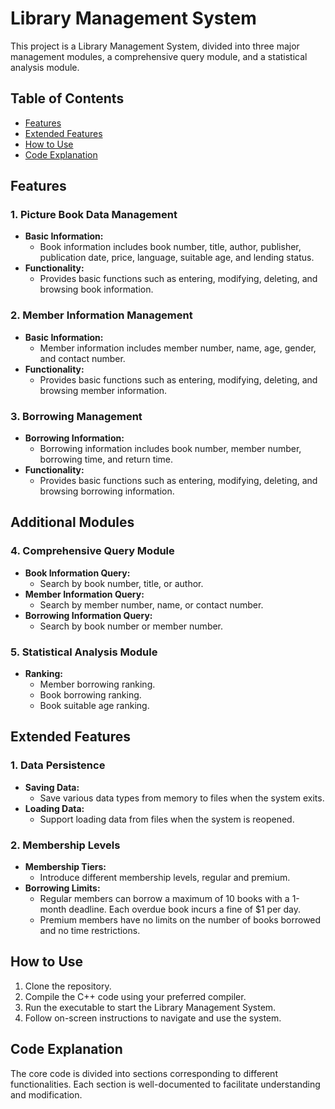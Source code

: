 # Library Management System

This project is a Library Management System, divided into three major management modules, a comprehensive query module, and a statistical analysis module.

## Table of Contents
- [Features](#features)
- [Extended Features](#extended-features)
- [How to Use](#how-to-use)
- [Code Explanation](#code-explanation)

## Features

### 1. Picture Book Data Management
- **Basic Information:**
  - Book information includes book number, title, author, publisher, publication date, price, language, suitable age, and lending status.
- **Functionality:**
  - Provides basic functions such as entering, modifying, deleting, and browsing book information.

### 2. Member Information Management
- **Basic Information:**
  - Member information includes member number, name, age, gender, and contact number.
- **Functionality:**
  - Provides basic functions such as entering, modifying, deleting, and browsing member information.

### 3. Borrowing Management
- **Borrowing Information:**
  - Borrowing information includes book number, member number, borrowing time, and return time.
- **Functionality:**
  - Provides basic functions such as entering, modifying, deleting, and browsing borrowing information.

## Additional Modules

### 4. Comprehensive Query Module
- **Book Information Query:**
  - Search by book number, title, or author.
- **Member Information Query:**
  - Search by member number, name, or contact number.
- **Borrowing Information Query:**
  - Search by book number or member number.

### 5. Statistical Analysis Module
- **Ranking:**
  - Member borrowing ranking.
  - Book borrowing ranking.
  - Book suitable age ranking.

## Extended Features

### 1. Data Persistence
- **Saving Data:**
  - Save various data types from memory to files when the system exits.
- **Loading Data:**
  - Support loading data from files when the system is reopened.

### 2. Membership Levels
- **Membership Tiers:**
  - Introduce different membership levels, regular and premium.
- **Borrowing Limits:**
  - Regular members can borrow a maximum of 10 books with a 1-month deadline. Each overdue book incurs a fine of $1 per day.
  - Premium members have no limits on the number of books borrowed and no time restrictions.

## How to Use

1. Clone the repository.
2. Compile the C++ code using your preferred compiler.
3. Run the executable to start the Library Management System.
4. Follow on-screen instructions to navigate and use the system.

## Code Explanation

The core code is divided into sections corresponding to different functionalities. Each section is well-documented to facilitate understanding and modification.

